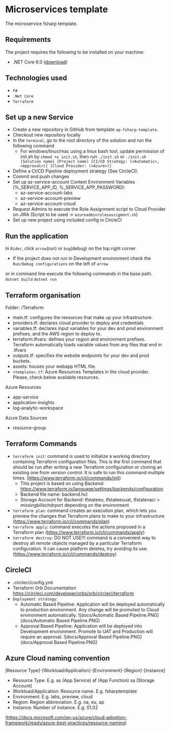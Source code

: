 # Microservices template
The microservice fsharp template.

## Requirements
The project requires the following to be installed on your machine:
* .NET Core 6.0 ([download](https://dotnet.microsoft.com/download/dotnet-core))

## Technologies used
* `F#`
* `.Net Core`
* `Terraform`

## Set up a new Service
* Create a new repository in GitHub from template `ap-fsharp-template`.
* Checkout new repository locally
* In the `terminal`, go to the root directory of the solution and run the following command
  * For windows/linux/mac using a linux bash tool, update permission of init.sh by `chmod +x init.sh`, then run
    `./init.sh` or `./init.sh [Solution name] [Project name] [CI/CD Strategy: (<Automatic>,<Approval>)] [Cloud Provider: (<Azure>)]`
* Define a CI/CD Pipeline deployment strategy (See CircleCI).
* Commit and push changes
* Set up az-service-account Context Environment Variables (%_SERVICE_APP_ID, %_SERVICE_APP_PASSWORD):
  * az-service-account-labs
  * az-service-account-preview
  * az-service-account-cloud
* Request Admins to execute the Role Assignment script to Cloud Provider on JIRA (Script to be used -> `azureadminrolesassigment.sh`)
* Set up new project using included config in CircleCI

## Run the application
In `Rider`, click `arrow`(run) or `bug`(debug) on the top right corner
* If the project does not run in Development environment check the `Run/Debug configurations` on the left of `arrow`

or
in command line execute the following commands in the base path.
`dotnet build`
`dotnet run`

## Terraform organisation
Folder: /Terraform
* main.tf: configures the resources that make up your infrastructure.
* providers.tf: declares cloud provider to deploy and credentials
* variables.tf: declares input variables for your dev and prod environment prefixes, and the AWS region to deploy to.
* terraform.tfvars: defines your region and environment prefixes. Terraform automatically loads variable values from any files that end in .tfvars
* outputs.tf: specifies the website endpoints for your dev and prod buckets.
* assets: houses your webapp HTML file.
* `<template>.tf`: Azure Resources Templates in the cloud provider. Please, check below available resources.

Azure Resources
* app-service
* application-insights
* log-analytic-workspace
  
Azure Data Sources
* resource-group

## Terraform Commands
* `terraform init`: command is used to initialize a working directory containing Terraform configuration files. This is the first command that should be run after writing a new Terraform configuration or cloning an existing one from version control. It is safe to run this command multiple times.
  (https://www.terraform.io/cli/commands/init)
    * This project is based on using Backend: https://www.terraform.io/language/settings/backends/configuration
    * Backend file name: backend.hcl
    * Storage Account for Backend: tfstateeu, tfstateeuuat, tfstatenaci > missingbillschdrport depending on the environment
* `terraform plan`: command creates an execution plan, which lets you preview the changes that Terraform plans to make to your infrastructure
  (https://www.terraform.io/cli/commands/plan)
* `terraform apply`: command executes the actions proposed in a Terraform plan
  (https://www.terraform.io/cli/commands/apply)
* `terraform destroy`: DO NOT USE!!! command is a convenient way to destroy all remote objects managed by a particular Terraform configuration. It can cause platform deletes, try avoiding its use.  
  (https://www.terraform.io/cli/commands/destroy)

## CircleCI
* .circleci/config.yml
* Terraform Orb Documentation
https://circleci.com/developer/orbs/orb/circleci/terraform
* `Deployment strategy`:
  * Automatic Based Pipeline: Application will be deployed automatically to production environment. Any change will be promoted to Cloud environment automatically.
  ![docs/Automatic Based Pipeline.PNG](docs/Automatic Based Pipeline.PNG)
  * Approval Based Pipeline: Application will be deployed into Development environment. Promote to UAT and Production will require an approval.
  ![docs/Approval Based Pipeline.PNG](docs/Approval Based Pipeline.PNG)


## Azure Cloud naming convention
[Resource Type]-[Workload/Application]-[Environment]-[Region]-[Instance]
* Resource Type: E.g. as (App Service) af (App Function) sa (Storage Account)
* Workload/Application: Resource name. E.g. fsharptemplate
* Environment: E.g. labs, preview, cloud
* Region: Region abbreviation. E.g. na, eu, ap
* Instance: Number of instance. E.g. 01,02

(https://docs.microsoft.com/en-us/azure/cloud-adoption-framework/ready/azure-best-practices/resource-naming)

